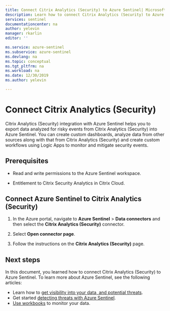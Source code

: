 ```yaml
---
title: Connect Citrix Analytics (Security) to Azure Sentinel| Microsoft Docs
description: Learn how to connect Citrix Analytics (Security) to Azure Sentinel.
services: sentinel
documentationcenter: na
author: yelevin
manager: rkarlin
editor: ''

ms.service: azure-sentinel
ms.subservice: azure-sentinel
ms.devlang: na
ms.topic: conceptual
ms.tgt_pltfrm: na
ms.workload: na
ms.date: 12/30/2019
ms.author: yelevin

---
```

# Connect Citrix Analytics (Security) 

Citrix Analytics (Security) integration with Azure Sentinel helps you to export data analyzed for risky events from Citrix Analytics (Security) into Azure Sentinel. You can create custom dashboards, analyze data from other sources along with that from Citrix Analytics (Security) and create custom workflows using Logic Apps to monitor and mitigate security events. 



## Prerequisites

- Read and write permissions to the Azure Sentinel workspace.

- Entitlement to Citrix Security Analytics in Citrix Cloud.​


## Connect Azure Sentinel to Citrix Analytics (Security)

1. In the Azure portal, navigate to **Azure Sentinel** > **Data connectors** and then select the **Citrix Analytics (Security)** connector.

2. Select **Open connector page**.

3. Follow the instructions on the **Citrix Analytics (Security)** page.

## Next steps
In this document, you learned how to connect Citrix Analytics (Security) to Azure Sentinel. To learn more about Azure Sentinel, see the following articles:
- Learn how to [get visibility into your data, and potential threats](get-visibility.md).
- Get started [detecting threats with Azure Sentinel](detect-threats-built-in.md).
- [Use workbooks](tutorial-monitor-your-data.md) to monitor your data.


